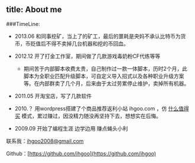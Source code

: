 title: About me
---

###TimeLine:

- 2013.06 和同事挖矿，当上了的矿工，最后的噩耗是央妈不承认比特币为货币，币贬值后不得不卖掉几台机器和挖的币回血。


- 2012.12 开了打金工作室，期间做了几款游戏毒奶粉CF代练等等
	- 期间苦于内部脚本收费太贵，自己制作过一款一体脚本，历时2个月，此脚本为全职业匹配升级脚本，可自定义导入招式以及各种职业升级方案等。在内部群卖了几个月，后来由于太过劳累停止维护，卖掉所有机器。
	

- 2011.05 开淘宝店，写了几款软件
	
- 2010.？ 用wordpress搭建了个商品推荐返利小站 ihgoo.com ，仿 [什么值得买](htttp://www.smzdm.com) 模式，累过赚过，因没精力随没再坚持下去，想想实在后悔。

- 2009.09 开始了编程生涯 边学边用 赚点蝇头小利



联系我：ihgoo2008@gmail.com

Github：[https://github.com/ihgoo](https://github.com/ihgoo)